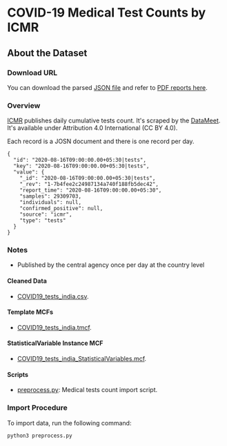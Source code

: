# COVID-19 Medical Test Counts by ICMR


## About the Dataset

### Download URL
You can download the parsed [JSON file](https://github.com/datameet/covid19/blob/master/data/icmr_testing_status.json) and refer to [PDF reports here](https://github.com/datameet/covid19/tree/master/downloads/icmr-backup).



### Overview
[ICMR](https://www.icmr.gov.in/) publishes daily cumulative tests count. It's scraped by the [DataMeet](https://github.com/datameet/covid19). It's available under Attribution 4.0 International (CC BY 4.0).


Each record is a JOSN document and there is one record per day.

```
{
  "id": "2020-08-16T09:00:00.00+05:30|tests",
  "key": "2020-08-16T09:00:00.00+05:30|tests",
  "value": {
    "_id": "2020-08-16T09:00:00.00+05:30|tests",
    "_rev": "1-7b4fee2c24987134a740f188fb5dec42",
    "report_time": "2020-08-16T09:00:00.00+05:30",
    "samples": 29309703,
    "individuals": null,
    "confirmed_positive": null,
    "source": "icmr",
    "type": "tests"
  }
}
```

### Notes
- Published by the central agency once per day at the country level

#### Cleaned Data
- [COVID19_tests_india.csv](COVID19_tests_india.csv).

#### Template MCFs
- [COVID19_tests_india.tmcf](COVID19_tests_india.tmcf).

#### StatisticalVariable Instance MCF
- [COVID19_tests_india_StatisticalVariables.mcf](COVID19_tests_india_StatisticalVariables.mcf).

#### Scripts
- [preprocess.py](preprocess.py): Medical tests count import script.


### Import Procedure

To import data, run the following command:

```
python3 preprocess.py
```